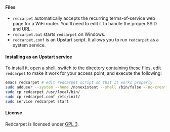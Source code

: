 #### Files
* `redcarpet` automatically accepts the recurring terms-of-service web page for a WiFi router. You'll need to edit it to handle the proper SSID and URL.
* `redcarpet.bat` starts `redcarpet` on Windows.
* `redcarpet.conf` is an Upstart script. It allows you to run `redcarpet` as a system service.

#### Installing as an Upstart service
To install it, open a shell, switch to the directory containing these files, edit `redcarpet` to make it work for your access point, and execute the following:

```sh
emacs redcarpet # edit redcarpet script so that it works properly
sudo adduser --system --home /nonexistent --shell /bin/false --no-create-home --disabled-password --disabled-login redcarpet
sudo cp redcarpet /usr/local/bin/
sudo cp redcarpet.conf /etc/init/
sudo service redcarpet start
```
#### License
Redcarpet is licensed under <a href="http://www.gnu.org/licenses/gpl.html">GPL 3</a>.